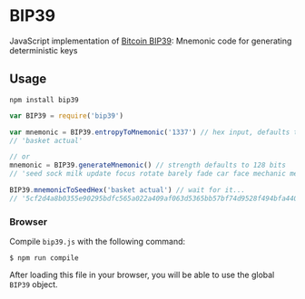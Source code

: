 BIP39
=====

JavaScript implementation of [Bitcoin BIP39](https://github.com/bitcoin/bips/blob/master/bip-0039.mediawiki): Mnemonic code for generating deterministic keys

## Usage

`npm install bip39`

```javascript
var BIP39 = require('bip39')

var mnemonic = BIP39.entropyToMnemonic('1337') // hex input, defaults to BIP39 English word list
// 'basket actual'

// or
mnemonic = BIP39.generateMnemonic() // strength defaults to 128 bits
// 'seed sock milk update focus rotate barely fade car face mechanic mercy'

BIP39.mnemonicToSeedHex('basket actual') // wait for it...
// '5cf2d4a8b0355e90295bdfc565a022a409af063d5365bb57bf74d9528f494bfa4400f53d8349b80fdae44082d7f9541e1dba2b003bcfec9d0d53781ca676651f'
```

### Browser

Compile `bip39.js` with the following command:

    $ npm run compile

After loading this file in your browser, you will be able to use the global `BIP39` object.
